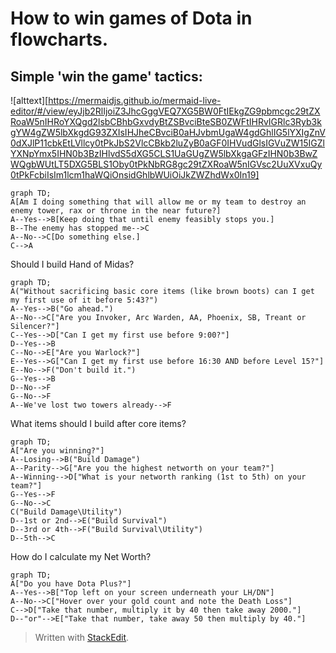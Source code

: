 # How to win games of Dota in flowcharts.

## Simple 'win the game' tactics:
![alttext][https://mermaidjs.github.io/mermaid-live-editor/#/view/eyJjb2RlIjoiZ3JhcGggVEQ7XG5BW0FtIEkgZG9pbmcgc29tZXRoaW5nIHRoYXQgd2lsbCBhbGxvdyBtZSBvciBteSB0ZWFtIHRvIGRlc3Ryb3kgYW4gZW5lbXkgdG93ZXIsIHJheCBvciB0aHJvbmUgaW4gdGhlIG5lYXIgZnV0dXJlP11cbkEtLVllcy0tPkJbS2VlcCBkb2luZyB0aGF0IHVudGlsIGVuZW15IGZlYXNpYmx5IHN0b3BzIHlvdS5dXG5CLS1UaGUgZW5lbXkgaGFzIHN0b3BwZWQgbWUtLT5DXG5BLS1Oby0tPkNbRG8gc29tZXRoaW5nIGVsc2UuXVxuQy0tPkFcbiIsIm1lcm1haWQiOnsidGhlbWUiOiJkZWZhdWx0In19]

```mermaid
graph TD;
A[Am I doing something that will allow me or my team to destroy an enemy tower, rax or throne in the near future?]
A--Yes-->B[Keep doing that until enemy feasibly stops you.]
B--The enemy has stopped me-->C
A--No-->C[Do something else.]
C-->A
```
Should I build Hand of Midas?
```mermaid
graph TD;
A("Without sacrificing basic core items (like brown boots) can I get my first use of it before 5:43?")
A--Yes-->B("Go ahead.")
A--No-->C["Are you Invoker, Arc Warden, AA, Phoenix, SB, Treant or Silencer?"]
C--Yes-->D["Can I get my first use before 9:00?"]
D--Yes-->B
C--No-->E["Are you Warlock?"]
E--Yes-->G["Can I get my first use before 16:30 AND before Level 15?"]
E--No-->F("Don't build it.")
G--Yes-->B
D--No-->F
G--No-->F
A--We've lost two towers already-->F
```

What items should I build after core items?
```mermaid
graph TD;
A["Are you winning?"]
A--Losing-->B("Build Damage")
A--Parity-->G["Are you the highest networth on your team?"]
A--Winning-->D["What is your networth ranking (1st to 5th) on your team?"]
G--Yes-->F
G--No-->C
C("Build Damage\Utility")
D--1st or 2nd-->E("Build Survival")
D--3rd or 4th-->F("Build Survival\Utility")
D--5th-->C
```

How do I calculate my Net Worth?
```mermaid
graph TD;
A["Do you have Dota Plus?"]
A--Yes-->B["Top left on your screen underneath your LH/DN"]
A--No-->C["Hover over your gold count and note the Death Loss"]
C-->D["Take that number, multiply it by 40 then take away 2000."]
D--"or"-->E["Take that number, take away 50 then multiply by 40."]
```
> Written with [StackEdit](https://stackedit.io/).

